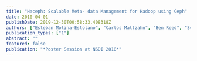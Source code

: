 ```yaml
---
title: "Haceph: Scalable Meta- data Management for Hadoop using Ceph"
date: 2010-04-01
publishDate: 2019-12-30T00:58:33.408318Z
authors: ["Esteban Molina-Estolano", "Carlos Maltzahn", "Ben Reed", "Scott A. Brandt"]
publication_types: ["1"]
abstract: ""
featured: false
publication: "*Poster Session at NSDI 2010*"
---
```


